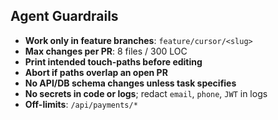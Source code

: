 ## Agent Guardrails

- **Work only in feature branches**: `feature/cursor/<slug>`
- **Max changes per PR**: 8 files / 300 LOC
- **Print intended touch-paths before editing**
- **Abort if paths overlap an open PR**
- **No API/DB schema changes unless task specifies**
- **No secrets in code or logs**; redact `email`, `phone`, `JWT` in logs
- **Off-limits**: `/api/payments/*`



